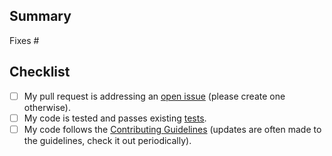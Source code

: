 ## Summary

<!-- Please reference the issue this PR addresses. -->
Fixes #

## Checklist

- [ ] My pull request is addressing an [open issue](https://github.com/surrealwebs/gutenberg-training/issues) (please create one otherwise).
- [ ] My code is tested and passes existing [tests](https://github.com/surrealwebs/gutenberg-training/contributing.md#scripts).
- [ ] My code follows the [Contributing Guidelines](https://github.com/surrealwebs/gutenberg-training/contributing.md) (updates are often made to the guidelines, check it out periodically).
